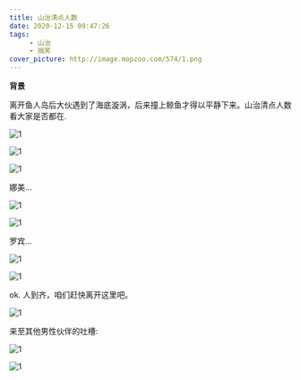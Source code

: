```yaml
---
title: 山治清点人数
date: 2020-12-15 09:47:26
tags:    
     - 山治
     - 搞笑
cover_picture: http://image.mopzoo.com/574/1.png
---
```


**背景**

离开鱼人岛后大伙遇到了海底漩涡，后来撞上鲸鱼才得以平静下来。山治清点人数看大家是否都在.

![1](http://image.mopzoo.com/574/1.png)

![1](http://image.mopzoo.com/574/2.png)

![1](http://image.mopzoo.com/574/3.png)

娜美...

![1](http://image.mopzoo.com/574/4.png)

![1](http://image.mopzoo.com/574/5.png)

罗宾...

![1](http://image.mopzoo.com/574/6.png)

![1](http://image.mopzoo.com/574/7%20.png)

ok. 人到齐，咱们赶快离开这里吧。

![1](http://image.mopzoo.com/574/8.png)

来至其他男性伙伴的吐槽:

![1](http://image.mopzoo.com/574/9.png)

![1](http://image.mopzoo.com/574/10.png)